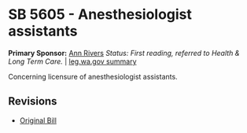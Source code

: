 # SB 5605 - Anesthesiologist assistants
**Primary Sponsor:** [Ann Rivers](/person/leg/ann.rivers.md)
*Status: First reading, referred to Health & Long Term Care.* | [leg.wa.gov summary](https://app.leg.wa.gov/billsummary?BillNumber=5605&Year=2021)

Concerning licensure of anesthesiologist assistants.

## Revisions
* [Original Bill](1/)
